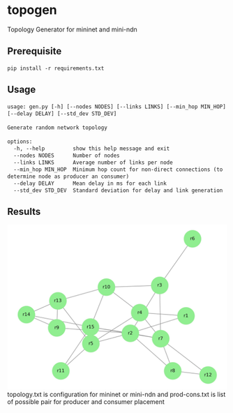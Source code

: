 # topogen
Topology Generator for mininet and mini-ndn

## Prerequisite
```shell
pip install -r requirements.txt
```

## Usage
```shell
usage: gen.py [-h] [--nodes NODES] [--links LINKS] [--min_hop MIN_HOP] [--delay DELAY] [--std_dev STD_DEV]

Generate random network topology

options:
  -h, --help         show this help message and exit
  --nodes NODES      Number of nodes
  --links LINKS      Average number of links per node
  --min_hop MIN_HOP  Minimum hop count for non-direct connections (to determine node as producer an consumer)
  --delay DELAY      Mean delay in ms for each link
  --std_dev STD_DEV  Standard deviation for delay and link generation
```

## Results
![alt text](https://github.com/aderama2711/topogen/blob/main/topology.jpg)
topology.txt is configuration for mininet or mini-ndn
and prod-cons.txt is list of possible pair for producer and consumer placement